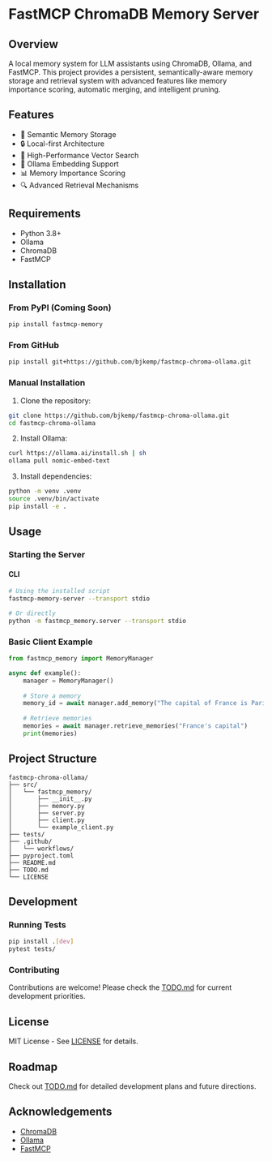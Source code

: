 # FastMCP ChromaDB Memory Server

## Overview

A local memory system for LLM assistants using ChromaDB, Ollama, and FastMCP. This project provides a persistent, semantically-aware memory storage and retrieval system with advanced features like memory importance scoring, automatic merging, and intelligent pruning.

## Features

- 🧠 Semantic Memory Storage
- 🔒 Local-first Architecture
- 🚀 High-Performance Vector Search
- 🤖 Ollama Embedding Support
- 📊 Memory Importance Scoring
- 🔍 Advanced Retrieval Mechanisms

## Requirements

- Python 3.8+
- Ollama
- ChromaDB
- FastMCP

## Installation

### From PyPI (Coming Soon)
```bash
pip install fastmcp-memory
```

### From GitHub
```bash
pip install git+https://github.com/bjkemp/fastmcp-chroma-ollama.git
```

### Manual Installation
1. Clone the repository:
```bash
git clone https://github.com/bjkemp/fastmcp-chroma-ollama.git
cd fastmcp-chroma-ollama
```

2. Install Ollama:
```bash
curl https://ollama.ai/install.sh | sh
ollama pull nomic-embed-text
```

3. Install dependencies:
```bash
python -m venv .venv
source .venv/bin/activate
pip install -e .
```

## Usage

### Starting the Server

#### CLI
```bash
# Using the installed script
fastmcp-memory-server --transport stdio

# Or directly
python -m fastmcp_memory.server --transport stdio
```

### Basic Client Example

```python
from fastmcp_memory import MemoryManager

async def example():
    manager = MemoryManager()
    
    # Store a memory
    memory_id = await manager.add_memory("The capital of France is Paris")
    
    # Retrieve memories
    memories = await manager.retrieve_memories("France's capital")
    print(memories)
```

## Project Structure

```
fastmcp-chroma-ollama/
├── src/
│   └── fastmcp_memory/
│       ├── __init__.py
│       ├── memory.py
│       ├── server.py
│       ├── client.py
│       └── example_client.py
├── tests/
├── .github/
│   └── workflows/
├── pyproject.toml
├── README.md
├── TODO.md
└── LICENSE
```

## Development

### Running Tests
```bash
pip install .[dev]
pytest tests/
```

### Contributing

Contributions are welcome! Please check the [TODO.md](TODO.md) for current development priorities.

## License

MIT License - See [LICENSE](LICENSE) for details.

## Roadmap

Check out [TODO.md](TODO.md) for detailed development plans and future directions.

## Acknowledgements

- [ChromaDB](https://docs.trychroma.com/)
- [Ollama](https://ollama.ai/)
- [FastMCP](https://github.com/punkpeye/fastmcp)
